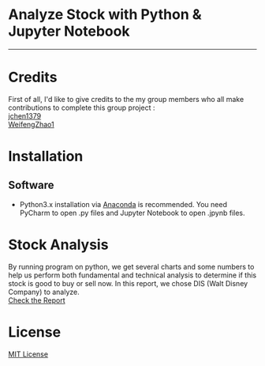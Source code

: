 # Analyze Stock with Python & Jupyter Notebook
--------------------------------------------------------------------------------
# Credits
First of all, I'd like to give credits to the my group members who all make contributions to complete this group project : <br>
[jchen1379](https://github.com/jchen1379)<br>
[WeifengZhao1](https://github.com/WeifengZhao1)

# Installation
## Software
*  Python3.x installation via [Anaconda](https://www.anaconda.com/distribution/) is recommended. You need PyCharm to open .py files and Jupyter Notebook to open .jpynb files. 

# Stock Analysis 
By running program on python, we get several charts and some numbers to help us perform both fundamental and technical analysis to determine if this stock is good to buy or sell now. In this report, we chose DIS (Walt Disney Company) to analyze.  
[Check the Report](https://github.com/sheisol310/technical_analysis/blob/main/Report%20of%20Analysis.pdf)

# License
[MIT License](LICENSE)
